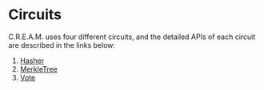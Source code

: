 # Circuits

C.R.E.A.M. uses four different circuits, and the detailed APIs of each circuit are described in the links below:

1. [Hasher](04-01-hasher.html)
2. [MerkleTree](04-02-merkleTree.html)
3. [Vote](04-03-vote.md)
